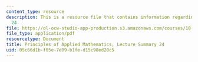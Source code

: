 ```yaml
---
content_type: resource
description: This is a resource file that contains information regarding lecture summary
  24.
file: https://ol-ocw-studio-app-production.s3.amazonaws.com/courses/18-311-principles-of-applied-mathematics-spring-2014/05c66d1bf05e7e09b1fed15c98ed28c5_MIT18_311S14_Lecture24.pdf
file_type: application/pdf
resourcetype: Document
title: Principles of Applied Mathematics, Lecture Summary 24
uid: 05c66d1b-f05e-7e09-b1fe-d15c98ed28c5
---
```

